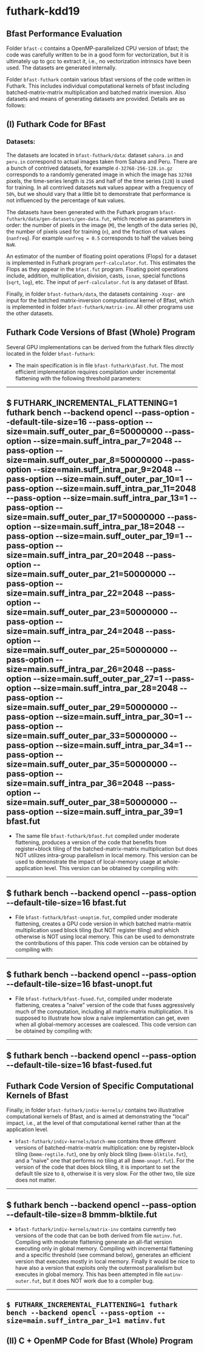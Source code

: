 # futhark-kdd19

## Bfast Performance Evaluation

Folder `bfast-c` contains a OpenMP-parallelized CPU version of bfast; the code was carefully written to be in a good form for vectorization, but it is ultimately up to gcc to extract it, i.e., no vectorization intrinsics have been used. The datasets are generated internally.

Folder `bfast-futhark` contain various bfast versions of the code written in Futhark. This includes individual computational kernels of bfast including batched-matrix-matrix multiplication and batched matrix inversion. Also datasets and means of generating datasets are provided. Details are as follows:

## (I) Futhark Code for BFast

### Datasets:

The datasets are located in `bfast-futhark/data`: dataset `sahara.in` and `peru.in` correspond to actual images taken from Sahara and Peru. There are a bunch of contrived datasets, for example `d-32768-256-128.in.gz` corresponds to a randomly generated image in which the image has `32768` pixels, the time-series length is `256` and half of the time series (`128`) is used for training. In all contrived datasets `NaN` values appear with a frequency of `50%`, but we should vary that a little bit to demonstrate that performance is not influenced by the percentage of `NaN` values. 

The datasets have been generated with the Futhark program `bfast-futhark/data/gen-datasets/gen-data.fut`, which receive as parameters in order: the number of pixels in the image (`M`), the length of the data series (`N`), the number of pixels used for training (`n`), and the fraction of `NaN` values (`nanfreq`). For example `nanfreq = 0.5` corresponds to half the values being `NaN`.

An estimator of the number of floating point operations (Flops) for a dataset is implemented in Futhark program `perf-calculator.fut`. This estimates the Flops as they appear in the `bfast.fut` program. Floating point operations include, addition, multiplication, division, casts, `isnan`, special functions (`sqrt`, `log`), etc. The input of `perf-calculator.fut` is any dataset of Bfast.

Finally, in folder `bfast-futhark/data`, the datasets containing `-Xsqr-` are input for the batched matrix-inversion computational kernel of Bfast, which is implemented in folder `bfast-futhark/matrix-inv`. All other programs use the other datasets.

## Futhark Code Versions of Bfast (Whole) Program

Several GPU implementations can be derived from the futhark files *directly* located in the folder `bfast-futhark`:

* The main specification is in file `bfast-futhark\bfast.fut`. The most efficient implementation requires compilation under incremental flattening with the following threshold parameters:

---
$ FUTHARK_INCREMENTAL_FLATTENING=1 futhark bench --backend opencl --pass-option --default-tile-size=16 --pass-option --size=main.suff_outer_par_6=50000000 --pass-option --size=main.suff_intra_par_7=2048 --pass-option --size=main.suff_outer_par_8=50000000 --pass-option --size=main.suff_intra_par_9=2048 --pass-option --size=main.suff_outer_par_10=1  --pass-option --size=main.suff_intra_par_11=2048 --pass-option --size=main.suff_intra_par_13=1 --pass-option --size=main.suff_outer_par_17=50000000 --pass-option --size=main.suff_intra_par_18=2048 --pass-option --size=main.suff_outer_par_19=1 --pass-option --size=main.suff_intra_par_20=2048 --pass-option --size=main.suff_outer_par_21=50000000 --pass-option --size=main.suff_intra_par_22=2048 --pass-option --size=main.suff_outer_par_23=50000000 --pass-option --size=main.suff_intra_par_24=2048 --pass-option --size=main.suff_outer_par_25=50000000 --pass-option --size=main.suff_intra_par_26=2048 --pass-option --size=main.suff_outer_par_27=1 --pass-option --size=main.suff_intra_par_28=2048 --pass-option --size=main.suff_outer_par_29=50000000 --pass-option --size=main.suff_intra_par_30=1 --pass-option --size=main.suff_outer_par_33=50000000 --pass-option --size=main.suff_intra_par_34=1 --pass-option --size=main.suff_outer_par_35=50000000 --pass-option --size=main.suff_intra_par_36=2048 --pass-option --size=main.suff_outer_par_38=50000000 --pass-option --size=main.suff_intra_par_39=1 bfast.fut
---

* The same file `bfast-futhark/bfast.fut` compiled under moderate flattening, produces a version of the code that benefits from register+block tiling of the batched-matrix-matrix multiplication but does NOT utilizes intra-group parallelism in local memory. This version can be used to demonstrate the impact of local-memory usage at whole-application level. This version can be obtained by compiling with:

---
$ futhark bench --backend opencl --pass-option --default-tile-size=16 bfast.fut
---

* File `bfast-futhark/bfast-unoptim.fut`, compiled under moderate flattening, creates a GPU code version in which batched matrix-matrix multiplication used block tiling (but NOT register tiling) and which otherwise is NOT using local memory. This can be used to demonstrate the contributions of this paper. This code version can be obtained by compiling with:

---
$ futhark bench --backend opencl --pass-option --default-tile-size=16 bfast-unopt.fut
---

* File `bfast-futhark/bfast-fused.fut`, compiled under moderate flattening, creates a "naive" version of the code that fuses aggressively much of the computation, including all matrix-matrix multiplication. It is supposed to illustrate how slow a naive implementation can get, even when all global-memory accesses are coalesced. This code version can be obtained by compiling with:

---
$ futhark bench --backend opencl --pass-option --default-tile-size=16 bfast-fused.fut
---

## Futhark Code Version of Specific Computational Kernels of Bfast

Finally, in folder `bfast-futhark/indiv-kernels/` contains two illustrative computational kernels of Bfast, and is aimed at demonstrating the "local" impact, i.e., at the level of that computational kernel rather than at the application level.

* `bfast-futhark/indiv-kernels/batch-mmm` contains three different versions of batched-matrix-matrix multiplication: one by register+block tiling (`bmmm-regtile.fut`), one by only block tiling (`bmmm-blktile.fut`), and a "naive" one that performs no tiling at all (`bmmm-unopt.fut`).  For the version of the code that does block tiling, it is important to set the default tile size to `8`, otherwise it is very slow. For the other two, tile size does not matter.

---
$ futhark bench --backend opencl --pass-option --default-tile-size=8 bmmm-blktile.fut
---

* `bfast-futhark/indiv-kernels/matrix-inv` contains currently two versions of the code that can be both derived from file `matinv.fut`. Compiling with moderate flattening generate an all-flat version executing only in global memory. Compiling with incremental flattening and a specific threshold (see command below), generates an efficient version that executes mostly in local memory. Finally it would be nice to have also a version that exploits only the outermost parallelism but executes in global memory. This has been attempted in file `matinv-outer.fut`, but it does NOT work due to a compiler bug.

---
`$ FUTHARK_INCREMENTAL_FLATTENING=1 futhark bench --backend opencl --pass-option --size=main.suff_intra_par_1=1 matinv.fut`
--- 

## (II) C + OpenMP Code for Bfast (Whole) Program

